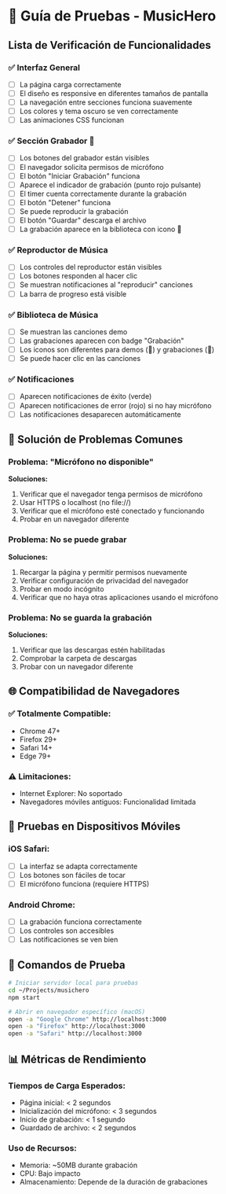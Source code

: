 # 🧪 Guía de Pruebas - MusicHero

## Lista de Verificación de Funcionalidades

### ✅ Interfaz General
- [ ] La página carga correctamente
- [ ] El diseño es responsive en diferentes tamaños de pantalla
- [ ] La navegación entre secciones funciona suavemente
- [ ] Los colores y tema oscuro se ven correctamente
- [ ] Las animaciones CSS funcionan

### ✅ Sección Grabador 🎤
- [ ] Los botones del grabador están visibles
- [ ] El navegador solicita permisos de micrófono
- [ ] El botón "Iniciar Grabación" funciona
- [ ] Aparece el indicador de grabación (punto rojo pulsante)
- [ ] El timer cuenta correctamente durante la grabación
- [ ] El botón "Detener" funciona
- [ ] Se puede reproducir la grabación
- [ ] El botón "Guardar" descarga el archivo
- [ ] La grabación aparece en la biblioteca con icono 🎤

### ✅ Reproductor de Música
- [ ] Los controles del reproductor están visibles
- [ ] Los botones responden al hacer clic
- [ ] Se muestran notificaciones al "reproducir" canciones
- [ ] La barra de progreso está visible

### ✅ Biblioteca de Música
- [ ] Se muestran las canciones demo
- [ ] Las grabaciones aparecen con badge "Grabación"
- [ ] Los iconos son diferentes para demos (🎵) y grabaciones (🎤)
- [ ] Se puede hacer clic en las canciones

### ✅ Notificaciones
- [ ] Aparecen notificaciones de éxito (verde)
- [ ] Aparecen notificaciones de error (rojo) si no hay micrófono
- [ ] Las notificaciones desaparecen automáticamente

## 🔧 Solución de Problemas Comunes

### Problema: "Micrófono no disponible"
**Soluciones:**
1. Verificar que el navegador tenga permisos de micrófono
2. Usar HTTPS o localhost (no file://)
3. Verificar que el micrófono esté conectado y funcionando
4. Probar en un navegador diferente

### Problema: No se puede grabar
**Soluciones:**
1. Recargar la página y permitir permisos nuevamente
2. Verificar configuración de privacidad del navegador
3. Probar en modo incógnito
4. Verificar que no haya otras aplicaciones usando el micrófono

### Problema: No se guarda la grabación
**Soluciones:**
1. Verificar que las descargas estén habilitadas
2. Comprobar la carpeta de descargas
3. Probar con un navegador diferente

## 🌐 Compatibilidad de Navegadores

### ✅ Totalmente Compatible:
- Chrome 47+
- Firefox 29+
- Safari 14+
- Edge 79+

### ⚠️ Limitaciones:
- Internet Explorer: No soportado
- Navegadores móviles antiguos: Funcionalidad limitada

## 📱 Pruebas en Dispositivos Móviles

### iOS Safari:
- [ ] La interfaz se adapta correctamente
- [ ] Los botones son fáciles de tocar
- [ ] El micrófono funciona (requiere HTTPS)

### Android Chrome:
- [ ] La grabación funciona correctamente
- [ ] Los controles son accesibles
- [ ] Las notificaciones se ven bien

## 🚀 Comandos de Prueba

```bash
# Iniciar servidor local para pruebas
cd ~/Projects/musichero
npm start

# Abrir en navegador específico (macOS)
open -a "Google Chrome" http://localhost:3000
open -a "Firefox" http://localhost:3000
open -a "Safari" http://localhost:3000
```

## 📊 Métricas de Rendimiento

### Tiempos de Carga Esperados:
- Página inicial: < 2 segundos
- Inicialización del micrófono: < 3 segundos
- Inicio de grabación: < 1 segundo
- Guardado de archivo: < 2 segundos

### Uso de Recursos:
- Memoria: ~50MB durante grabación
- CPU: Bajo impacto
- Almacenamiento: Depende de la duración de grabaciones
